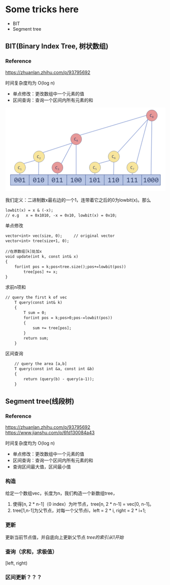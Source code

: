 # Some tricks here

- BIT
- Segment tree



## BIT(Binary Index Tree, 树状数组)

### Reference
https://zhuanlan.zhihu.com/p/93795692




时间复杂度均为 O(log n)
- 单点修改：更改数组中一个元素的值
- 区间查询：查询一个区间内所有元素的和



![image_bit](https://github.com/Tyronezzz/strange_skills/blob/master/images/bit.png)


我们定义：二进制数x最右边的一个1，连带着它之后的0为lowbit(x)。那么
```
lowbit(x) = x & (-x);
// e.g   x = 0x1010, -x = 0x10, lowbit(x) = 0x10;
```

单点修改
```
vector<int> vec(size, 0);     // original vector
vector<int> tree(size+1, 0);

//在原数组[k]处加x
void update(int k, const int& x)
{
    for(int pos = k;pos<tree.size();pos+=lowbit(pos))
        tree[pos] += x;
}
```

求前n项和
```
// query the first k of vec
    T query(const int& k)
    {
        T sum = 0;
        for(int pos = k;pos>0;pos-=lowbit(pos))
        {
            sum += tree[pos];
        }
        return sum;
    }
```

区间查询
```
    // query the area [a,b]
    T query(const int &a, const int &b)
    {
        return (query(b) - query(a-1));
    }
```




## Segment tree(线段树)

### Reference
https://zhuanlan.zhihu.com/p/93795692
https://www.jianshu.com/p/6fd130084a43

时间复杂度均为 O(log n)
- 单点修改：更改数组中一个元素的值
- 区间查询：查询一个区间内所有元素的和
- 查询区间最大值，区间最小值


### 构造
给定一个数组vec，长度为n，我们构造一个新数组tree，
1. 使得[n, 2 * n-1]（0 index）为叶节点，tree[n, 2 * n-1] = vec[0, n-1]。
2. tree[1,n-1]为父节点，对每一个父节点i，left = 2 * i, right = 2 * i+1; 

### 更新
更新当前节点值，并自底向上更新父节点
*tree的索引从1开始*


### 查询（求和，求极值）

[left, right)



### 区间更新？？？



